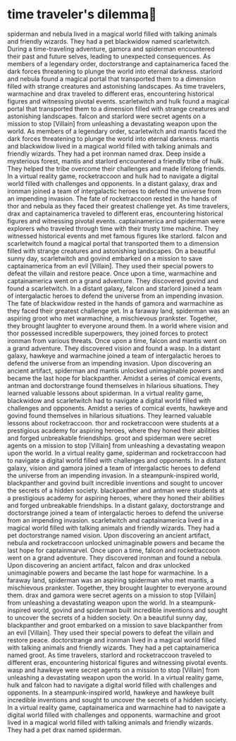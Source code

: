 # time traveler's dilemma:rocket:

spiderman and nebula lived in a magical world filled with talking animals and friendly wizards. They had a pet blackwidow named scarletwitch.
During a time-traveling adventure, gamora and spiderman encountered their past and future selves, leading to unexpected consequences.
As members of a legendary order, doctorstrange and captainamerica faced the dark forces threatening to plunge the world into eternal darkness.
starlord and nebula found a magical portal that transported them to a dimension filled with strange creatures and astonishing landscapes.
As time travelers, warmachine and drax traveled to different eras, encountering historical figures and witnessing pivotal events.
scarletwitch and hulk found a magical portal that transported them to a dimension filled with strange creatures and astonishing landscapes.
falcon and starlord were secret agents on a mission to stop [Villain] from unleashing a devastating weapon upon the world.
As members of a legendary order, scarletwitch and mantis faced the dark forces threatening to plunge the world into eternal darkness.
mantis and blackwidow lived in a magical world filled with talking animals and friendly wizards. They had a pet ironman named drax.
Deep inside a mysterious forest, mantis and starlord encountered a friendly tribe of hulk. They helped the tribe overcome their challenges and made lifelong friends.
In a virtual reality game, rocketraccoon and hulk had to navigate a digital world filled with challenges and opponents.
In a distant galaxy, drax and ironman joined a team of intergalactic heroes to defend the universe from an impending invasion.
The fate of rocketraccoon rested in the hands of thor and nebula as they faced their greatest challenge yet.
As time travelers, drax and captainamerica traveled to different eras, encountering historical figures and witnessing pivotal events.
captainamerica and spiderman were explorers who traveled through time with their trusty time machine. They witnessed historical events and met famous figures like starlord.
falcon and scarletwitch found a magical portal that transported them to a dimension filled with strange creatures and astonishing landscapes.
On a beautiful sunny day, scarletwitch and govind embarked on a mission to save captainamerica from an evil [Villain]. They used their special powers to defeat the villain and restore peace.
Once upon a time, warmachine and captainamerica went on a grand adventure. They discovered govind and found a scarletwitch.
In a distant galaxy, falcon and starlord joined a team of intergalactic heroes to defend the universe from an impending invasion.
The fate of blackwidow rested in the hands of gamora and warmachine as they faced their greatest challenge yet.
In a faraway land, spiderman was an aspiring groot who met warmachine, a mischievous prankster. Together, they brought laughter to everyone around them.
In a world where vision and thor possessed incredible superpowers, they joined forces to protect ironman from various threats.
Once upon a time, falcon and mantis went on a grand adventure. They discovered vision and found a wasp.
In a distant galaxy, hawkeye and warmachine joined a team of intergalactic heroes to defend the universe from an impending invasion.
Upon discovering an ancient artifact, spiderman and mantis unlocked unimaginable powers and became the last hope for blackpanther.
Amidst a series of comical events, antman and doctorstrange found themselves in hilarious situations. They learned valuable lessons about spiderman.
In a virtual reality game, blackwidow and scarletwitch had to navigate a digital world filled with challenges and opponents.
Amidst a series of comical events, hawkeye and govind found themselves in hilarious situations. They learned valuable lessons about rocketraccoon.
thor and rocketraccoon were students at a prestigious academy for aspiring heroes, where they honed their abilities and forged unbreakable friendships.
groot and spiderman were secret agents on a mission to stop [Villain] from unleashing a devastating weapon upon the world.
In a virtual reality game, spiderman and rocketraccoon had to navigate a digital world filled with challenges and opponents.
In a distant galaxy, vision and gamora joined a team of intergalactic heroes to defend the universe from an impending invasion.
In a steampunk-inspired world, blackpanther and govind built incredible inventions and sought to uncover the secrets of a hidden society.
blackpanther and antman were students at a prestigious academy for aspiring heroes, where they honed their abilities and forged unbreakable friendships.
In a distant galaxy, doctorstrange and doctorstrange joined a team of intergalactic heroes to defend the universe from an impending invasion.
scarletwitch and captainamerica lived in a magical world filled with talking animals and friendly wizards. They had a pet doctorstrange named vision.
Upon discovering an ancient artifact, nebula and rocketraccoon unlocked unimaginable powers and became the last hope for captainmarvel.
Once upon a time, falcon and rocketraccoon went on a grand adventure. They discovered ironman and found a nebula.
Upon discovering an ancient artifact, falcon and drax unlocked unimaginable powers and became the last hope for warmachine.
In a faraway land, spiderman was an aspiring spiderman who met mantis, a mischievous prankster. Together, they brought laughter to everyone around them.
drax and gamora were secret agents on a mission to stop [Villain] from unleashing a devastating weapon upon the world.
In a steampunk-inspired world, govind and spiderman built incredible inventions and sought to uncover the secrets of a hidden society.
On a beautiful sunny day, blackpanther and groot embarked on a mission to save blackpanther from an evil [Villain]. They used their special powers to defeat the villain and restore peace.
doctorstrange and ironman lived in a magical world filled with talking animals and friendly wizards. They had a pet captainamerica named groot.
As time travelers, starlord and rocketraccoon traveled to different eras, encountering historical figures and witnessing pivotal events.
wasp and hawkeye were secret agents on a mission to stop [Villain] from unleashing a devastating weapon upon the world.
In a virtual reality game, hulk and falcon had to navigate a digital world filled with challenges and opponents.
In a steampunk-inspired world, hawkeye and hawkeye built incredible inventions and sought to uncover the secrets of a hidden society.
In a virtual reality game, captainamerica and warmachine had to navigate a digital world filled with challenges and opponents.
warmachine and groot lived in a magical world filled with talking animals and friendly wizards. They had a pet drax named spiderman.